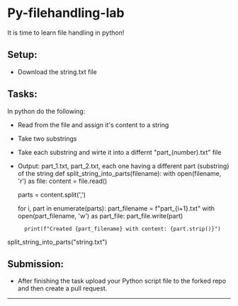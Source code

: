 # Py-filehandling-lab 
It is time to learn file handling in python!


## Setup:


- Download the string.txt file


## Tasks:


In python do the following: 
- Read from the file and assign it's content to a string
- Take two substrings 
- Take each substring and wirte it into a differnt "part_(number).txt" file 
- Output: part_1.txt, part_2.txt, each one having a different part (substring) of the string
def split_string_into_parts(filename):
    with open(filename, 'r') as file:
        content = file.read()

    parts = content.split(',')

    for i, part in enumerate(parts):
        part_filename = f"part_{i+1}.txt"
        with open(part_filename, 'w') as part_file:
            part_file.write(part)

        print(f"Created {part_filename} with content: {part.strip()}")



split_string_into_parts("string.txt")

## Submission:


- After finishing the task upload your Python script file to the forked repo and then create a pull request.


----------------------------------------------------------------

